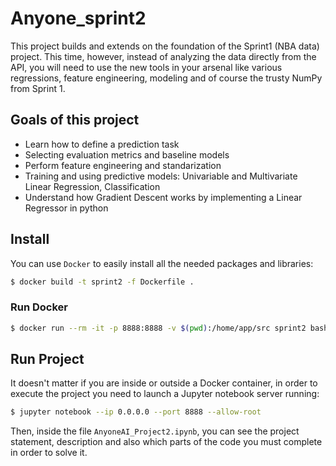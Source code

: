 # Anyone_sprint2

This project builds and extends on the foundation of the Sprint1 (NBA data) project. This time, however, instead of analyzing the data directly from the API, you will need to use the new tools in your arsenal like various regressions, feature engineering, modeling and of course the trusty NumPy from Sprint 1.

## Goals of this project

- Learn how to define a prediction task
- Selecting evaluation metrics and baseline models
- Perform feature engineering and standarization
- Training and using predictive models: Univariable and Multivariate Linear Regression, Classification
- Understand how Gradient Descent works by implementing a Linear Regressor in python

## Install

You can use `Docker` to easily install all the needed packages and libraries:

```bash
$ docker build -t sprint2 -f Dockerfile .
```

### Run Docker 

```bash
$ docker run --rm -it -p 8888:8888 -v $(pwd):/home/app/src sprint2 bash 
```

## Run Project

It doesn't matter if you are inside or outside a Docker container, in order to execute the project you need to launch a Jupyter notebook server running:

```bash
$ jupyter notebook --ip 0.0.0.0 --port 8888 --allow-root
```

Then, inside the file `AnyoneAI_Project2.ipynb`, you can see the project statement, description and also which parts of the code you must complete in order to solve it.
